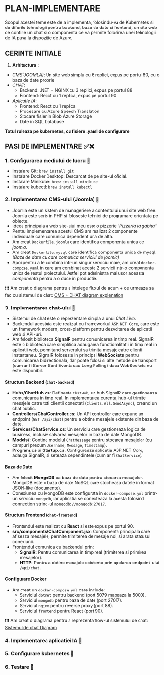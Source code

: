 # PLAN-IMPLEMENTARE

Scopul acestei teme este de a implementa, folosindu-va de Kubernetes si de diferite tehnologii pentru backend, baze de date si frontend, un site web ce contine un chat si o componenta ce va permite folosirea unei tehnologii de IA pusa la dispozitie de Azure.

## CERINTE INITIALE

1. **Arhitectura** :

-   *CMS(JOOMLA)*: Un site web simplu cu 6 replici, expus pe portul 80, cu o baza de date proprie
-   *CHAT*: 
    - Backend: .NET + NGINX cu 3 replici, expus pe portul 88
    - Frontend: React cu 1 replica, expus pe portul 90
-   *Aplicatie IA*: 
    - Frontend: React cu 1 replica
    - Procesare cu Azure Speech Translation 
    - Stocare fisier in Blob Azure Storage 
    - Date in SQL Database

**Totul ruleaza pe kubernetes, cu fisiere .yaml de configurare**

## PASI DE IMPLEMENTARE ✅❌
     
      

### 1. Configurarea mediului de lucru 📌

- Instalare Git: `brew install git`
- Instalare Docker Desktop: Descarcat de pe site-ul oficial.
- Instalare Minikube: `brew install minikube`
- Instalare kubectl: `brew install kubectl`

### 2. Implementarea CMS-ului (Joomla) 📌

- Joomla este un sistem de manageriere a contentului unui site web free. Joomla este scris in PHP si foloseste tehnici de programare orientata pe obiecte.
- Ideea principala a web site-ului meu este o pizzerie *"Pizzeria la gabita"*
- Pentru implementarea acestui CMS am realizat 2 componente individuale care comunica dependent una de alta. 
- Am creat `Dockerfile.joomla` care identifica componenta unica de *joomla*.
- Am creat `Dockerfile.mysql` care identifica componenta unica de mysql. *(Baza de date cu care comunica serviciul de joomla)*
- Apoi pentru a le combina intr-un singur serviciu mare, am creat `docker-compose.yaml` in care am combinat aceste 2 servicii intr-o componenta unica de restul proiectului. Astfel pot administra mai usor aceasta *componenta* pentru a o duce in productie.

❗❗❗ Am creat o diagrama pentru a intelege fluxul de acum + ce urmeaza sa fac cu sistemul de chat: [CMS + CHAT diagram explenation](https://excalidraw.com/#json=gqDPGHmof0GB98HKgKOn1,Pykh11mpzHvlC_2jMmdGyA)

### 3. Implementarea chat-ului 📌

- Sistemul de chat este o reprezentare simpla a unui *Chat Live*.
- Backendul acestuia este realizat cu frameworkul `ASP.NET Core`, care este un framework modern, cross-platform pentru dezvoltarea de aplicatii web si API-uri.
- Am folosit biblioteca **SignalR** pentru comunicarea in timp real. SignalR este o biblioteca care simplifica adaugarea functionalitatii in timp real in aplicatii web, permitand serverului sa trimita mesaje catre clienti instantaneu. SignalR foloseste in principal **WebSockets** pentru comunicarea bidirectionala, dar poate folosi si alte metode de transport (cum ar fi Server-Sent Events sau Long Polling) daca WebSockets nu este disponibil.

#### Structura Backend (`chat-backend`)
- **Hubs/ChatHub.cs**: Defineste `ChatHub`, un hub SignalR care gestioneaza comunicarea in timp real. In implementarea curenta, hub-ul trimite mesajele catre toti clientii conectati (`Clients.All.SendAsync`), creand un chat public.
- **Controllers/ChatController.cs**: Un API controller care expune un endpoint (`GET /api/chat`) pentru a obtine mesajele existente din baza de date.
- **Services/ChatService.cs**: Un serviciu care gestioneaza logica de business, inclusiv salvarea mesajelor in baza de date MongoDB.
- **Models/**: Contine modelul `ChatMessage` pentru stocarea mesajelor (cu campuri precum `Username`, `Message`, `Timestamp`).
- **Program.cs** si **Startup.cs**: Configureaza aplicatia ASP.NET Core, adauga SignalR, si seteaza dependintele (cum ar fi `ChatService`).

#### Baza de Date
- Am folosit **MongoDB** ca baza de date pentru stocarea mesajelor. MongoDB este o baza de date NoSQL care stocheaza datele in format JSON-like (documente).
- Conexiunea cu MongoDB este configurata in `docker-compose.yml` printr-un serviciu `mongodb`, iar aplicatia se conecteaza la acesta folosind connection string-ul `mongodb://mongodb:27017`.

#### Structura Frontend (`chat-frontend`)
- Frontendul este realizat cu **React** si este expus pe portul 90.
- **src/components/ChatComponent.jsx**: Componenta principala care afiseaza mesajele, permite trimiterea de mesaje noi, si arata statusul conexiunii.
- Frontendul comunica cu backendul prin:
  - **SignalR**: Pentru comunicarea in timp real (trimiterea si primirea mesajelor).
  - **HTTP**: Pentru a obtine mesajele existente prin apelarea endpoint-ului `/api/chat`.

#### Configurare Docker
- Am creat un `docker-compose.yml` care include:
  - Serviciul `dotnet` pentru backend (port 5079 mapeaza la 5000).
  - Serviciul `mongodb` pentru baza de date (port 27017).
  - Serviciul `nginx` pentru reverse proxy (port 88).
  - Serviciul `frontend` pentru React (port 90).

❗❗❗ Am creat o diagrama pentru a reprezenta flow-ul sistemului de chat: 
[Sistemul de chat Diagram](https://excalidraw.com/#json=5WR5QXd3570mrnS9FbAHo,NqAaYamSSlQM2May9txByQ)


### 4. Implementarea aplicatiei IA 📌
### 5. Configurare kubernetes 📌
### 6. Testare 📌